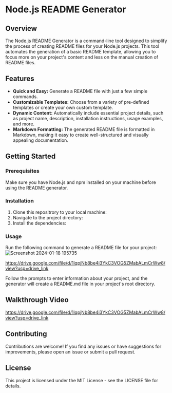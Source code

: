 # Node.js README Generator

## Overview

The Node.js README Generator is a command-line tool designed to simplify the process of creating README files for your Node.js projects. This tool automates the generation of a basic README template, allowing you to focus more on your project's content and less on the manual creation of README files.

## Features

- **Quick and Easy:** Generate a README file with just a few simple commands.
- **Customizable Templates:** Choose from a variety of pre-defined templates or create your own custom template.
- **Dynamic Content:** Automatically include essential project details, such as project name, description, installation instructions, usage examples, and more.
- **Markdown Formatting:** The generated README file is formatted in Markdown, making it easy to create well-structured and visually appealing documentation.

## Getting Started

### Prerequisites

Make sure you have Node.js and npm installed on your machine before using the README generator.

### Installation

1. Clone this repositrory to your local machine:
2. Navigate to the project directory:
3. Install the dependencies:

### Usage

Run the following command to generate a README file for your project:
![Screenshot 2024-01-18 195735](https://github.com/RobynWindsor/robyn-windsor-README-Generator/assets/127926809/a5abb652-ba80-447b-90d3-d1ee3cd27e99)

https://drive.google.com/file/d/1lqpjNb8be4i3YkC3VOG5ZMabALmCrWw8/view?usp=drive_link

Follow the prompts to enter information about your project, and the generator will create a README.md file in your project's root directory.

## Walkthrough Video

https://drive.google.com/file/d/1lqpjNb8be4i3YkC3VOG5ZMabALmCrWw8/view?usp=drive_link

## Contributing

Contributions are welcome! If you find any issues or have suggestions for improvements, please open an issue or submit a pull request.

## License

This project is licensed under the MIT License - see the LICENSE file for details.
